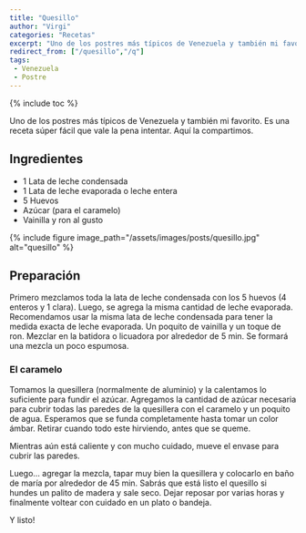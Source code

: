 ```yaml
---
title: "Quesillo"
author: "Virgi"
categories: "Recetas"
excerpt: "Uno de los postres más típicos de Venezuela y también mi favorito."
redirect_from: ["/quesillo","/q"]
tags: 
 - Venezuela
 - Postre
---
```


{% include toc %}

Uno de los postres más típicos de Venezuela y también mi favorito. Es una receta súper fácil que vale la pena intentar. Aquí la compartimos.

## Ingredientes

- 1 Lata de leche condensada
- 1 Lata de leche evaporada o leche entera
- 5 Huevos
- Azúcar (para el caramelo)
- Vainilla y ron al gusto

{% include figure image_path="/assets/images/posts/quesillo.jpg" alt="quesillo" %} 

## Preparación

Primero mezclamos toda la lata de leche condensada con los 5 huevos (4 enteros y 1 clara). Luego, se agrega la misma cantidad de leche evaporada. Recomendamos usar la misma lata de leche condensada para tener la medida exacta de leche evaporada. Un poquito de vainilla y un toque de ron. 
Mezclar en la batidora o licuadora por alrededor de 5 min. Se formará una mezcla un poco espumosa.

### El caramelo

Tomamos la quesillera (normalmente de aluminio) y la calentamos lo suficiente para fundir el azúcar. Agregamos la cantidad de azúcar necesaria para cubrir todas las paredes de la quesillera con el caramelo y un poquito de agua. Esperamos que se funda completamente hasta tomar un color ámbar. Retirar cuando todo este hirviendo, antes que se queme.

Mientras aún está caliente y con mucho cuidado, mueve el envase para cubrir las paredes.

Luego… agregar la mezcla, tapar muy bien la quesillera y colocarlo en baño de maría por alrededor de 45 min.
Sabrás que está listo el quesillo si hundes un palito de madera y sale seco. Dejar reposar por varias horas y finalmente voltear con cuidado en un plato o bandeja.

Y listo!
